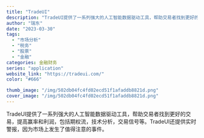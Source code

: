 ```yaml
---
title: "TradeUI"
description: "TradeUI提供了一系列强大的人工智能数据驱动工具，帮助交易者找到更好的交易，提高赢率和利润，包括期权流，技术分析，交"
author: "瑞东"
date: "2023-03-30"
tags:
  - "市场分析"
  - "税务"
  - "股票"
  - "金融"
categories: 金融财务
series: "application"
website_link: "https://tradeui.com/"
color: "#666"

thumb_image: "/img/502db04fc4fd02ecd51f1afaddb8821d.png"
cover_image: "/img/502db04fc4fd02ecd51f1afaddb8821d.png"
---
```


TradeUI提供了一系列强大的人工智能数据驱动工具，帮助交易者找到更好的交易，提高赢率和利润，包括期权流，技术分析，交易信号等。TradeUI还提供实时警报，因为市场上发生了值得注意的事件。